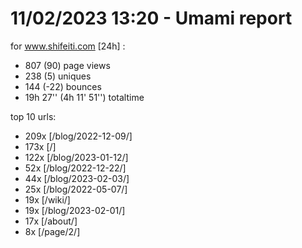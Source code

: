# 11/02/2023 13:20 - Umami report
for www.shifeiti.com [24h] :

 - 807 (90) page views
 - 238 (5) uniques
 - 144 (-22) bounces
 - 19h 27'' (4h 11' 51'') totaltime


top 10 urls:
 - 209x [/blog/2022-12-09/]
 - 173x [/]
 - 122x [/blog/2023-01-12/]
 - 52x [/blog/2022-12-22/]
 - 44x [/blog/2023-02-03/]
 - 25x [/blog/2022-05-07/]
 - 19x [/wiki/]
 - 19x [/blog/2023-02-01/]
 - 17x [/about/]
 - 8x [/page/2/]


